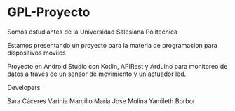 # GPL-Proyecto
Somos estudiantes de la Universidad Salesiana Politecnica

Estamos presentando un proyecto para la materia de programacion para dispositivos moviles

Proyecto en Android Studio con Kotlin, APIRest y Arduino para monitoreo de datos a través de un sensor de movimiento y un actuador led.

Developers

Sara Cáceres Varinia Marcillo Maria Jose Molina Yamileth Borbor
